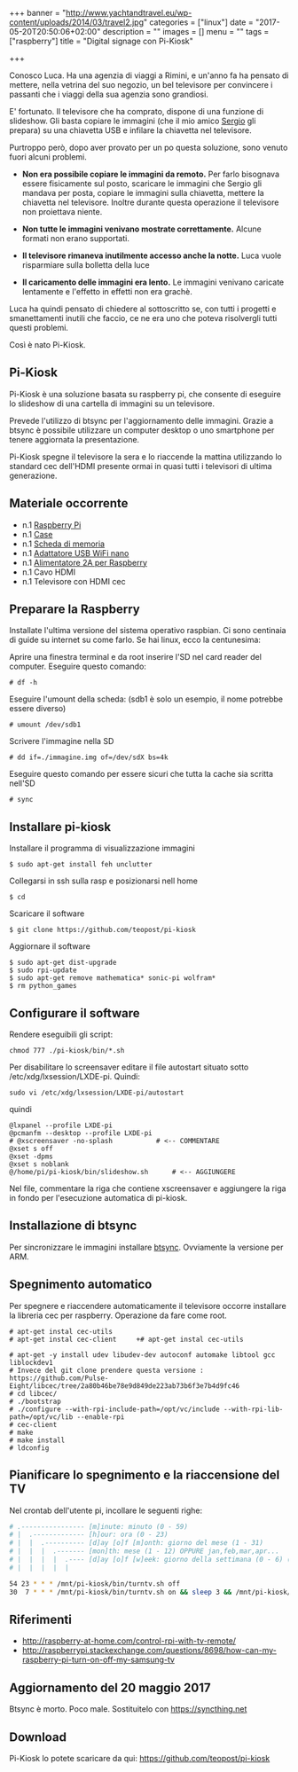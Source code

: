 +++
banner = "http://www.yachtandtravel.eu/wp-content/uploads/2014/03/travel2.jpg"
categories = ["linux"]
date = "2017-05-20T20:50:06+02:00"
description = ""
images = []
menu = ""
tags = ["raspberry"]
title = "Digital signage con Pi-Kiosk"

+++

Conosco Luca. Ha una agenzia di viaggi a Rimini, e un'anno fa ha pensato di mettere, nella vetrina del suo negozio, un bel televisore per convincere i passanti che i viaggi della sua agenzia sono grandiosi.

E' fortunato. Il televisore che ha comprato, dispone di una funzione di slideshow. Gli basta copiare le immagini (che il mio amico [Sergio](https://www.sergiogridelli.it/) gli prepara) su una chiavetta USB e infilare la chiavetta nel televisore.

<!--more-->

Purtroppo però, dopo aver provato per un po questa soluzione, sono venuto fuori alcuni problemi.

* **Non era possibile copiare le immagini da remoto.** Per farlo bisognava essere fisicamente sul posto, scaricare le immagini che Sergio gli mandava per posta, copiare le immagini sulla chiavetta, mettere la chiavetta nel televisore. Inoltre durante questa operazione il televisore non proiettava niente.

* **Non tutte le immagini venivano mostrate correttamente.** Alcune formati non erano supportati.

* **Il televisore rimaneva inutilmente accesso anche la notte.** Luca vuole risparmiare sulla bolletta della luce

* **Il caricamento delle immagini era lento.** Le immagini venivano caricate lentamente e l'effetto in effetti non era grachè.

Luca ha quindi pensato di chiedere al sottoscritto se, con tutti i progetti e smanettamenti inutili che faccio, ce ne era uno che poteva risolvergli tutti questi problemi.

Così è nato Pi-Kiosk.

## Pi-Kiosk

Pi-Kiosk è una soluzione basata su raspberry pi, che consente di eseguire lo slideshow di una cartella di immagini su un televisore.

Prevede l'utilizzo di btsync per l'aggiornamento delle immagini. Grazie a btsync è possibile utilizzare un computer desktop o uno smartphone per tenere aggiornata la presentazione.

Pi-Kiosk spegne il televisore la sera e lo riaccende la mattina utilizzando lo standard cec dell'HDMI presente ormai in quasi tutti i televisori di ultima generazione.

## Materiale occorrente

* n.1 [Raspberry Pi](http://goo.gl/MybLy9)
* n.1 [Case](http://goo.gl/Znz5zb)
* n.1 [Scheda di memoria](http://goo.gl/3OPHrh)
* n.1 [Adattatore USB WiFi nano](http://goo.gl/O1TmFa)
* n.1 [Alimentatore 2A per Raspberry](http://goo.gl/jWQpXN)
* n.1 Cavo HDMI
* n.1 Televisore con HDMI cec

## Preparare la Raspberry

Installate l'ultima versione del sistema operativo raspbian. Ci sono centinaia di guide su internet su come farlo. Se hai linux, ecco la centunesima:

Aprire una finestra terminal e da root inserire l'SD nel card reader del computer. Eseguire questo comando:

    # df -h

Eseguire l'umount della scheda: (sdb1 è solo un esempio, il nome potrebbe essere diverso)

    # umount /dev/sdb1

Scrivere l'immagine nella SD

    # dd if=./immagine.img of=/dev/sdX bs=4k

Eseguire questo comando per essere sicuri che tutta la cache sia scritta nell'SD

    # sync


## Installare pi-kiosk

Installare il programma di visualizzazione immagini

    $ sudo apt-get install feh unclutter

Collegarsi in ssh sulla rasp e posizionarsi nell home

    $ cd

Scaricare il software

    $ git clone https://github.com/teopost/pi-kiosk

Aggiornare il software

    $ sudo apt-get dist-upgrade
    $ sudo rpi-update
    $ sudo apt-get remove mathematica* sonic-pi wolfram*
    $ rm python_games

## Configurare il software

Rendere eseguibili gli script:

```
chmod 777 ./pi-kiosk/bin/*.sh
```

Per disabilitare lo screensaver editare il file autostart situato sotto /etc/xdg/lxsession/LXDE-pi. Quindi:

    sudo vi /etc/xdg/lxsession/LXDE-pi/autostart

quindi

```
@lxpanel --profile LXDE-pi
@pcmanfm --desktop --profile LXDE-pi
# @xscreensaver -no-splash           # <-- COMMENTARE
@xset s off
@xset -dpms
@xset s noblank
@/home/pi/pi-kiosk/bin/slideshow.sh      # <-- AGGIUNGERE
```

Nel file, commentare la riga che contiene xscreensaver e aggiungere la riga in fondo per l'esecuzione automatica di pi-kiosk.

## Installazione di btsync

Per sincronizzare le immagini installare [btsync](http://getsync.com). Ovviamente la versione per ARM.

## Spegnimento automatico

Per spegnere e riaccendere automaticamente il televisore occorre installare la libreria cec per raspberry. Operazione da fare come root.

```
# apt-get instal cec-utils
# apt-get instal cec-client		+# apt-get instal cec-utils

# apt-get -y install udev libudev-dev autoconf automake libtool gcc liblockdev1
# Invece del git clone prendere questa versione : https://github.com/Pulse-Eight/libcec/tree/2a80b46be78e9d849de223ab73b6f3e7b4d9fc46
# cd libcec/
# ./bootstrap
# ./configure --with-rpi-include-path=/opt/vc/include --with-rpi-lib-path=/opt/vc/lib --enable-rpi
# cec-client
# make
# make install
# ldconfig
```

## Pianificare lo spegnimento e la riaccensione del TV

Nel crontab dell'utente pi, incollare le seguenti righe:

```bash
# .---------------- [m]inute: minuto (0 - 59)
# |  .------------- [h]our: ora (0 - 23)
# |  |  .---------- [d]ay [o]f [m]onth: giorno del mese (1 - 31)
# |  |  |  .------- [mon]th: mese (1 - 12) OPPURE jan,feb,mar,apr...
# |  |  |  |  .---- [d]ay [o]f [w]eek: giorno della settimana (0 - 6) (domenica=0 o 7)  OPPURE sun,mon,tue,wed,thu,fri,sat
# |  |  |  |  |

54 23 * * * /mnt/pi-kiosk/bin/turntv.sh off
30  7 * * * /mnt/pi-kiosk/bin/turntv.sh on && sleep 3 && /mnt/pi-kiosk/bin/turntv.sh input
```

Riferimenti
---
* http://raspberry-at-home.com/control-rpi-with-tv-remote/
* http://raspberrypi.stackexchange.com/questions/8698/how-can-my-raspberry-pi-turn-on-off-my-samsung-tv

## Aggiornamento del 20 maggio 2017
Btsync è morto. Poco male. Sostituitelo con https://syncthing.net

## Download

Pi-Kiosk lo potete scaricare da qui: https://github.com/teopost/pi-kiosk

<!--

Alcuni appunti:

* https://info-beamer.com/blog/raspberry-pi-hardware-video-scaler
* http://www.whizzy.org/wp-content/uploads/2012/11/cecsimple.sh_.txt

# lista comandi
echo h | cec-client -s -d 1

# Attiva la porta cec come attiva
echo "as" | cec-client -s

-->
